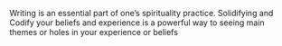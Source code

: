 Writing is an essential part of one’s spirituality practice. Solidifying and Codify your beliefs and experience is a powerful way to seeing main themes or holes in your experience or beliefs